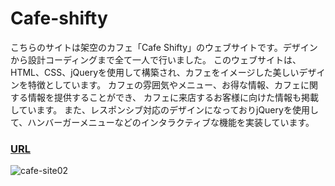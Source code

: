 # Cafe-shifty
こちらのサイトは架空のカフェ「Cafe Shifty」のウェブサイトです。デザインから設計コーディングまで全て一人で行いました。
このウェブサイトは、HTML、CSS、jQueryを使用して構築され、カフェをイメージした美しいデザインを特徴としています。 
カフェの雰囲気やメニュー、お得な情報、カフェに関する情報を提供することができ、 カフェに来店するお客様に向けた情報も掲載しています。 
また、レスポンシブ対応のデザインになっておりjQueryを使用して、ハンバーガーメニューなどのインタラクティブな機能を実装しています。

### [URL](https://ninpala.github.io/cafe-shifty/)
![cafe-site02](https://user-images.githubusercontent.com/122263446/233116647-9e04d1f5-0f9e-495e-8c14-0b93afd4858d.jpeg)
